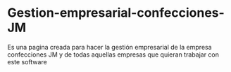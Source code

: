 # Gestion-empresarial-confecciones-JM
Es una pagina creada para hacer la gestión empresarial de la empresa confecciones JM y de todas aquellas empresas que quieran trabajar con este software
